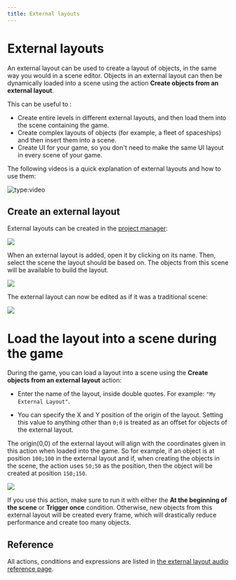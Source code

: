 ```yaml
---
title: External layouts
---
```

# External layouts

An external layout can be used to create a layout of objects, in the same way you would in a scene editor. Objects in an external layout can then be dynamically loaded into a scene using the action **Create objects from an external layout**.


This can be useful to :

* Create entire levels in different external layouts, and then load them into the scene containing the game.
* Create complex layouts of objects (for example, a fleet of spaceships) and then insert them into a scene.
* Create UI for your game, so you don't need to make the same UI layout in every scene of your game.

The following videos is a quick explanation of external layouts and how to use them:

![type:video](https://www.youtube.com/embed/_VUwAfD_7zQ)

## Create an external layout

External layouts can be created in the [project manager](/gdevelop5/interface/project-manager):

![](/gdevelop5/interface/scene-editor/external-layouts/pasted/20230313-164056.png)

When an external layout is added, open it by clicking on its name.
Then, select the scene the layout should be based on. The objects from this scene will be available to build the layout.

![](/gdevelop5/interface/scene-editor/external-layouts/pasted/20230313-164228.png)

The external layout can now be edited as if it was a traditional scene:

![](/gdevelop5/interface/scene-editor/external-layouts/pasted/20230304-162617.png)

# Load the layout into a scene during the game

During the game, you can load a layout into a scene using the **Create objects from an external layout** action:

* Enter the name of the layout, inside double quotes. For example: `"My External Layout"`.

* You can specify the X and Y position of the origin of the layout. Setting this value to anything other than `0;0` is treated as an offset for objects of the external layout.

The origin(0,0) of the external layout will align with the coordinates given in this action when loaded into the game. So for example, if an object is at position `100;100` in the external layout and if, when creating the objects in the scene, the action uses `50;50` as the position, then the object will be created at position `150;150`.

![](/gdevelop5/interface/scene-editor/external-layouts/pasted/20230304-163011.png)

If you use this action, make sure to run it with either the **At the beginning of the scene** or **Trigger once** condition. Otherwise, new objects from this external layout will be created every frame, which will drastically reduce performance and create too many objects.

## Reference

All actions, conditions and expressions are listed in [the external layout audio reference page](/gdevelop5/all-features/external-layout/reference/).